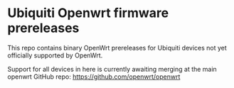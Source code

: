 Ubiquiti Openwrt firmware prereleases
=====================================

This repo contains binary OpenWrt prereleases for Ubiquiti devices not yet officially supported by OpenWrt.

Support for all devices in here is currently awaiting merging at the main openwrt GitHub repo: https://github.com/openwrt/openwrt

